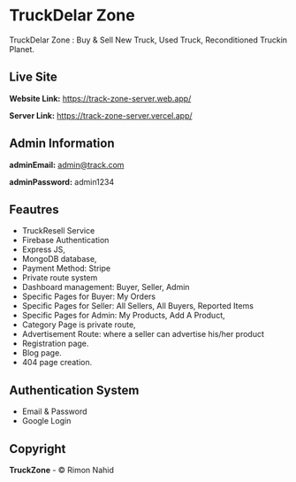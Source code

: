 
# TruckDelar Zone
TruckDelar Zone : Buy & Sell New Truck, Used Truck, Reconditioned Truckin Planet.

## Live Site

**Website Link:** https://track-zone-server.web.app/

**Server Link:** https://track-zone-server.vercel.app/

## Admin Information

**adminEmail:** admin@track.com

**adminPassword:** admin1234

## Feautres

- TruckResell Service
- Firebase Authentication
- Express JS,
- MongoDB database,
- Payment Method: Stripe
- Private route system
- Dashboard management: Buyer, Seller, Admin
- Specific Pages for Buyer: My Orders
- Specific Pages for Seller: All Sellers, All Buyers, Reported Items
- Specific Pages for Admin: My Products, Add A Product,
- Category Page is private route,
- Advertisement Route: where a seller can advertise his/her product
- Registration page.
- Blog page.
- 404 page creation.

## Authentication System
- Email & Password
- Google Login

## Copyright

**TruckZone** - © Rimon Nahid